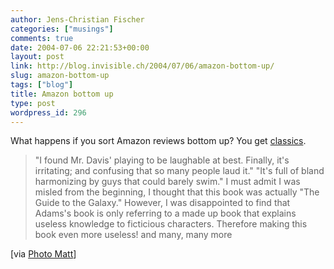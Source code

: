 ```yaml
---
author: Jens-Christian Fischer
categories: ["musings"]
comments: true
date: 2004-07-06 22:21:53+00:00
layout: post
link: http://blog.invisible.ch/2004/07/06/amazon-bottom-up/
slug: amazon-bottom-up
tags: ["blog"]
title: Amazon bottom up
type: post
wordpress_id: 296
---
```


What happens if you sort Amazon reviews bottom up? You get [classics](http://www.waxy.org/archive/2004/07/01/amazonco.shtml).


<blockquote>"I found Mr. Davis' playing to be laughable at best. Finally, it's irritating; and confusing that so many people laud it."  
"It's full of bland harmonizing by guys that could barely swim."  
I must admit I was misled from the beginning, I thought that this book was actually "The Guide to the Galaxy." However, I was disappointed to find that Adams's book is only referring to a made up book that explains useless knowledge to ficticious characters. Therefore making this book even more useless!  
and many, many more</blockquote>



[via [Photo Matt](http://photomatt.net/)]
